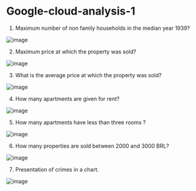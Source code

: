 # Google-cloud-analysis-1
1. Maximum number of non family households in the median year 1939?

![image](https://user-images.githubusercontent.com/100992322/156880135-e6935e33-5e80-4514-a929-b995f0e60ef9.png)

 
 2.	Maximum price at which the property was sold?

![image](https://user-images.githubusercontent.com/100992322/156880169-2d5866d7-59be-4ad4-a946-044b2956aa10.png)

3.	What is the average price at which the property was sold?

![image](https://user-images.githubusercontent.com/100992322/156880233-0da28343-a561-4850-8817-e537f2d7bd7c.png)

4.	How many apartments are given for rent?

![image](https://user-images.githubusercontent.com/100992322/156880249-b5304c38-498c-4cb2-a924-d083f894a07d.png)

5.	How many apartments have less than three rooms ?

![image](https://user-images.githubusercontent.com/100992322/156880262-14229fbb-af04-40af-9c4d-caef8a8eb6fe.png)


6.	How many properties are sold between 2000 and 3000 BRL?

![image](https://user-images.githubusercontent.com/100992322/156880269-bbd0ee09-886d-4ca7-be43-5d20cc025ae0.png)


7. Presentation of crimes in a chart.

![image](https://user-images.githubusercontent.com/100992322/156880277-3e3dc601-c986-4548-a512-2c804075f02c.png)



